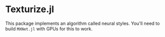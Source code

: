 # Texturize.jl

This package implements an algorithm called neural styles. You'll need to build `MXNet.jl` with GPUs for this to work. 
